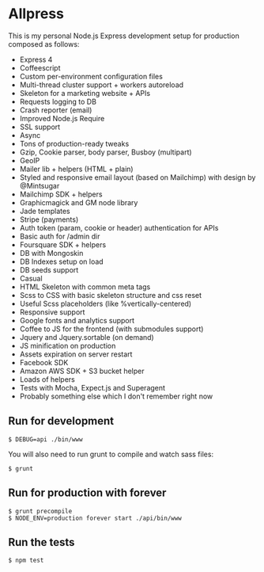 # Allpress

This is my personal Node.js Express development setup for production composed as follows:

- Express 4
- Coffeescript
- Custom per-environment configuration files
- Multi-thread cluster support + workers autoreload
- Skeleton for a marketing website + APIs
- Requests logging to DB
- Crash reporter (email)
- Improved Node.js Require
- SSL support
- Async
- Tons of production-ready tweaks
- Gzip, Cookie parser, body parser, Busboy (multipart)
- GeoIP
- Mailer lib + helpers (HTML + plain)
- Styled and responsive email layout (based on Mailchimp) with design by @Mintsugar
- Mailchimp SDK + helpers
- Graphicmagick and GM node library
- Jade templates
- Stripe (payments)
- Auth token (param, cookie or header) authentication for APIs
- Basic auth for /admin dir
- Foursquare SDK + helpers
- DB with Mongoskin
- DB Indexes setup on load
- DB seeds support
- Casual
- HTML Skeleton with common meta tags
- Scss to CSS with basic skeleton structure and css reset
- Useful Scss placeholders (like %vertically-centered)
- Responsive support
- Google fonts and analytics support
- Coffee to JS for the frontend (with submodules support)
- Jquery and Jquery.sortable (on demand)
- JS minification on production
- Assets expiration on server restart
- Facebook SDK
- Amazon AWS SDK + S3 bucket helper
- Loads of helpers
- Tests with Mocha, Expect.js and Superagent
- Probably something else which I don't remember right now

## Run for development

    $ DEBUG=api ./bin/www

You will also need to run grunt to compile and watch sass files:

    $ grunt

## Run for production with forever

    $ grunt precompile
    $ NODE_ENV=production forever start ./api/bin/www

## Run the tests

    $ npm test
